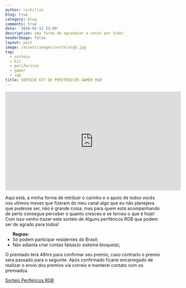 ```yaml
---
author: rychillie
blog: true
category: blog
comments: true
date: '2018-02-12 23:00'
description: uma forma de agradeçer a vocês por tudo!
headerImage: false
layout: post
image: /assets/images/sorteiorgb.jpg
tag:
  - sorteio
  - kit
  - perifericos
  - gamer
  - rgb
title: SORTEIO KIT DE PERIFÉRICOS GAMER RGB
---
```


<iframe width="560" height="315" src="https://www.youtube.com/embed/s5efxWkg4Yw" frameborder="0" allowfullscreen></iframe>

<p>Aqui está, a minha forma de retribuir o carinho e o apoio de todos vocês nos ultimos meses que fizeram do meu canal algo que eu não planejava que pudesse ser, não é grande coisa, mas para quem está acompanhando de perto consegue perceber o quanto cresceu e se tornou o que é hoje! Com isso venho trazer este sorteio de Alguns periféricos RGB que podem ser de agrado para todos!</p>

<ul><b>Regras:</b>
<li>Só podem participar residentes do Brasil;</li>
<li>Não adianta criar contas falsas(o sistema bloqueia);</li>
</ul>

<p>O premiado terá 48hrs para confirmar seu premio, caso contrario o premio sera passado para o seguinte. Após confirmado ficarei encarregado de realizar o envio dos premios via correio e manterei contato com os premiados.</p>

<a class="e-widget no-button" href="https://gleam.io/PIsz7/sorteio-perifricos-rgb" rel="nofollow">Sorteio Periféricos RGB</a>
<script type="text/javascript" src="https://js.gleam.io/e.js" async="true"></script>
